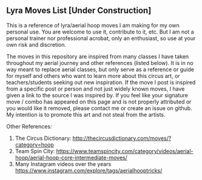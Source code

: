 ## Lyra Moves List [Under Construction]

This is a reference of lyra/aerial hoop moves I am making for my own personal use. You are welcome to use it, contribute to it, etc. But I am not a personal trainer nor professional acrobat, only an enthusiast, so use at your own risk and discretion.

The moves in this repository are inspired from many classes I have taken throughout my aerial journey and other references (listed below). It is in no way meant to replace aerial classes, but only serve as a reference or guide for myself and others who want to learn more about this circus art, or teachers/students seeking out new inspiration. If the move I post is inspired from a specific post or person and not just widely known moves, I have given a link to the source I was inspired by. If you feel like your signature move / combo has appeared on this page and is not properly attributed or you would like it removed, please contact me or create an issue on github. My intention is to promote this art and not steal from the artists. 

Other References:
1. The Circus Dictionary: http://thecircusdictionary.com/moves/?category=hoop
2. Team Spin City: https://www.teamspincity.com/category/videos/aerial-hoop/aerial-hoop-core-intermediate-moves/
3. Many Instagram videos over the years https://www.instagram.com/explore/tags/aerialhooptricks/
